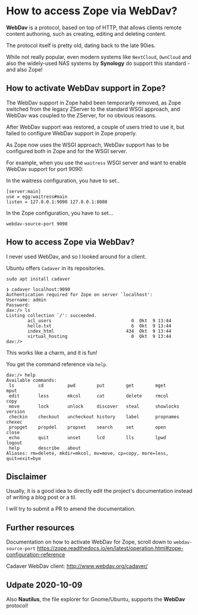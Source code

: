 # How to access Zope via WebDav?

**WebDav** is a protocol, based on top of HTTP, that allows clients remote content authoring, such as creating, editing and deleting content.

The protocol itself is pretty old, dating back to the late 90ies.

While not really popular, even modern systems like `NextCloud`, `OwnCloud` and also the widely-used NAS systems by **Synology** do support this standard - and also Zope!

## How to activate WebDav support in Zope?

The WebDav support in Zope habd been temporarily removed, as Zope switched from the legacy ZServer to the standard WSGI approach, and WebDav was coupled to the ZServer, for no obvious reasons.

After WebDav support was restored, a couple of users tried to use it, but failed to configure WebDav support in Zope properly.

As Zope now uses the WSGI approach, WebDav support has to be configured both in Zope and for the WSGI server.

For example, when you use the `waitress` WSGI server and want to enable WebDav support for port 9090:

In the waitress configuration, you have to set..
```
[server:main]
use = egg:waitress#main
listen = 127.0.0.1:9090 127.0.0.1:8080
```

In the Zope configuration, you have to set...
```
webdav-source-port 9090
```

## How to access Zope via WebDav?

I never used WebDav, and so I looked around for a client.

Ubuntu offers `Cadaver` in its repositories.

```
sudo apt install cadaver
```

```
❯ cadaver localhost:9090
Authentication required for Zope on server `localhost':
Username: admin
Password: 
dav:/> ls
Listing collection `/': succeeded.
        acl_users                              0  Okt  9 13:44
        hello.txt                              6  Okt  9 13:44
        index_html                           434  Okt  9 13:44
        virtual_hosting                        0  Okt  9 13:44
dav:/> 
```

This works like a charm, and it is fun!

You get the command reference via `help`.
```
dav:/> help
Available commands: 
 ls         cd         pwd        put        get        mget       mput       
 edit       less       mkcol      cat        delete     rmcol      copy       
 move       lock       unlock     discover   steal      showlocks  version    
 checkin    checkout   uncheckout history    label      propnames  chexec     
 propget    propdel    propset    search     set        open       close      
 echo       quit       unset      lcd        lls        lpwd       logout     
 help       describe   about      
Aliases: rm=delete, mkdir=mkcol, mv=move, cp=copy, more=less, quit=exit=bye
```

## Disclaimer

Usually, it is a good idea to directly edit the project's documentation instead of writing a blog post or a til.

I will try to submit a PR to amend the documentation.

## Further resources

Documentation on how to activate WebDav for Zope, scroll down to `webdav-source-port`
https://zope.readthedocs.io/en/latest/operation.html#zope-configuration-reference

Cadaver WebDav client: http://www.webdav.org/cadaver/

## Udpate 2020-10-09

Also **Nautilus**, the file explorer for Gnome/Ubuntu, supports the **WebDav** protocol!
